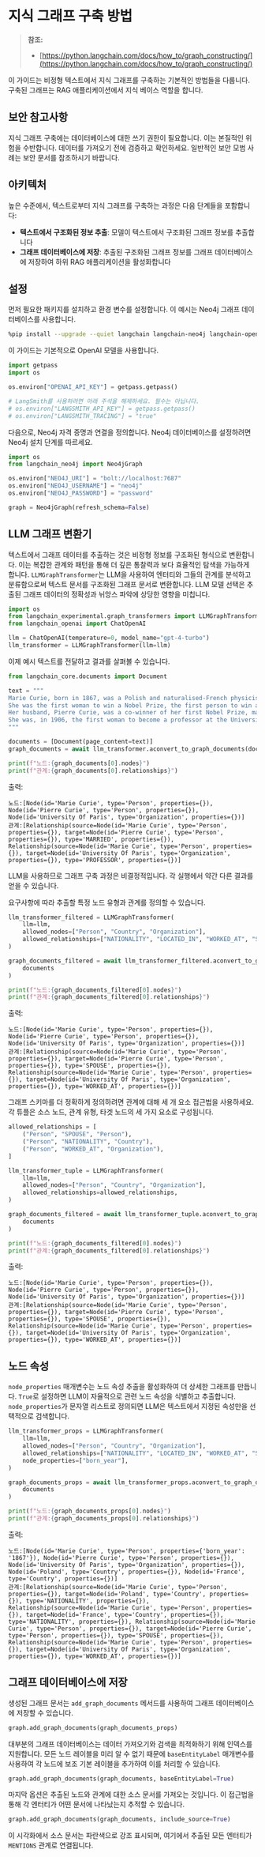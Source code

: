 # 지식 그래프 구축 방법

> **참조:**
> - [https://python.langchain.com/docs/how_to/graph_constructing/](https://python.langchain.com/docs/how_to/graph_constructing/)

이 가이드는 비정형 텍스트에서 지식 그래프를 구축하는 기본적인 방법들을 다룹니다. 구축된 그래프는 RAG 애플리케이션에서 지식 베이스 역할을 합니다.

## 보안 참고사항

지식 그래프 구축에는 데이터베이스에 대한 쓰기 권한이 필요합니다. 이는 본질적인 위험을 수반합니다. 데이터를 가져오기 전에 검증하고 확인하세요. 일반적인 보안 모범 사례는 보안 문서를 참조하시기 바랍니다.

## 아키텍처

높은 수준에서, 텍스트로부터 지식 그래프를 구축하는 과정은 다음 단계들을 포함합니다:

- **텍스트에서 구조화된 정보 추출**: 모델이 텍스트에서 구조화된 그래프 정보를 추출합니다
- **그래프 데이터베이스에 저장**: 추출된 구조화된 그래프 정보를 그래프 데이터베이스에 저장하여 하위 RAG 애플리케이션을 활성화합니다

## 설정

먼저 필요한 패키지를 설치하고 환경 변수를 설정합니다. 이 예시는 Neo4j 그래프 데이터베이스를 사용합니다.

```bash
%pip install --upgrade --quiet langchain langchain-neo4j langchain-openai langchain-experimental neo4j
```

이 가이드는 기본적으로 OpenAI 모델을 사용합니다.

```python
import getpass
import os

os.environ["OPENAI_API_KEY"] = getpass.getpass()

# LangSmith를 사용하려면 아래 주석을 해제하세요. 필수는 아닙니다.
# os.environ["LANGSMITH_API_KEY"] = getpass.getpass()
# os.environ["LANGSMITH_TRACING"] = "true"
```

다음으로, Neo4j 자격 증명과 연결을 정의합니다. Neo4j 데이터베이스를 설정하려면 Neo4j 설치 단계를 따르세요.

```python
import os
from langchain_neo4j import Neo4jGraph

os.environ["NEO4J_URI"] = "bolt://localhost:7687"
os.environ["NEO4J_USERNAME"] = "neo4j"
os.environ["NEO4J_PASSWORD"] = "password"

graph = Neo4jGraph(refresh_schema=False)
```

## LLM 그래프 변환기

텍스트에서 그래프 데이터를 추출하는 것은 비정형 정보를 구조화된 형식으로 변환합니다. 이는 복잡한 관계와 패턴을 통해 더 깊은 통찰력과 보다 효율적인 탐색을 가능하게 합니다. `LLMGraphTransformer`는 LLM을 사용하여 엔터티와 그들의 관계를 분석하고 분류함으로써 텍스트 문서를 구조화된 그래프 문서로 변환합니다. LLM 모델 선택은 추출된 그래프 데이터의 정확성과 뉘앙스 파악에 상당한 영향을 미칩니다.

```python
import os
from langchain_experimental.graph_transformers import LLMGraphTransformer
from langchain_openai import ChatOpenAI

llm = ChatOpenAI(temperature=0, model_name="gpt-4-turbo")
llm_transformer = LLMGraphTransformer(llm=llm)
```

이제 예시 텍스트를 전달하고 결과를 살펴볼 수 있습니다.

```python
from langchain_core.documents import Document

text = """
Marie Curie, born in 1867, was a Polish and naturalised-French physicist and chemist who conducted pioneering research on radioactivity.
She was the first woman to win a Nobel Prize, the first person to win a Nobel Prize twice, and the only person to win a Nobel Prize in two scientific fields.
Her husband, Pierre Curie, was a co-winner of her first Nobel Prize, making them the first-ever married couple to win the Nobel Prize and launching the Curie family legacy of five Nobel Prizes.
She was, in 1906, the first woman to become a professor at the University of Paris.
"""

documents = [Document(page_content=text)]
graph_documents = await llm_transformer.aconvert_to_graph_documents(documents)

print(f"노드:{graph_documents[0].nodes}")
print(f"관계:{graph_documents[0].relationships}")
```

출력:
```
노드:[Node(id='Marie Curie', type='Person', properties={}), Node(id='Pierre Curie', type='Person', properties={}), Node(id='University Of Paris', type='Organization', properties={})]
관계:[Relationship(source=Node(id='Marie Curie', type='Person', properties={}), target=Node(id='Pierre Curie', type='Person', properties={}), type='MARRIED', properties={}), Relationship(source=Node(id='Marie Curie', type='Person', properties={}), target=Node(id='University Of Paris', type='Organization', properties={}), type='PROFESSOR', properties={})]
```

LLM을 사용하므로 그래프 구축 과정은 비결정적입니다. 각 실행에서 약간 다른 결과를 얻을 수 있습니다.

요구사항에 따라 추출할 특정 노드 유형과 관계를 정의할 수 있습니다.

```python
llm_transformer_filtered = LLMGraphTransformer(
    llm=llm,
    allowed_nodes=["Person", "Country", "Organization"],
    allowed_relationships=["NATIONALITY", "LOCATED_IN", "WORKED_AT", "SPOUSE"],
)

graph_documents_filtered = await llm_transformer_filtered.aconvert_to_graph_documents(
    documents
)

print(f"노드:{graph_documents_filtered[0].nodes}")
print(f"관계:{graph_documents_filtered[0].relationships}")
```

출력:
```
노드:[Node(id='Marie Curie', type='Person', properties={}), Node(id='Pierre Curie', type='Person', properties={}), Node(id='University Of Paris', type='Organization', properties={})]
관계:[Relationship(source=Node(id='Marie Curie', type='Person', properties={}), target=Node(id='Pierre Curie', type='Person', properties={}), type='SPOUSE', properties={}), Relationship(source=Node(id='Marie Curie', type='Person', properties={}), target=Node(id='University Of Paris', type='Organization', properties={}), type='WORKED_AT', properties={})]
```

그래프 스키마를 더 정확하게 정의하려면 관계에 대해 세 개 요소 접근법을 사용하세요. 각 튜플은 소스 노드, 관계 유형, 타겟 노드의 세 가지 요소로 구성됩니다.

```python
allowed_relationships = [
    ("Person", "SPOUSE", "Person"),
    ("Person", "NATIONALITY", "Country"),
    ("Person", "WORKED_AT", "Organization"),
]

llm_transformer_tuple = LLMGraphTransformer(
    llm=llm,
    allowed_nodes=["Person", "Country", "Organization"],
    allowed_relationships=allowed_relationships,
)

graph_documents_filtered = await llm_transformer_tuple.aconvert_to_graph_documents(
    documents
)

print(f"노드:{graph_documents_filtered[0].nodes}")
print(f"관계:{graph_documents_filtered[0].relationships}")
```

출력:
```
노드:[Node(id='Marie Curie', type='Person', properties={}), Node(id='Pierre Curie', type='Person', properties={}), Node(id='University Of Paris', type='Organization', properties={})]
관계:[Relationship(source=Node(id='Marie Curie', type='Person', properties={}), target=Node(id='Pierre Curie', type='Person', properties={}), type='SPOUSE', properties={}), Relationship(source=Node(id='Marie Curie', type='Person', properties={}), target=Node(id='University Of Paris', type='Organization', properties={}), type='WORKED_AT', properties={})]
```

## 노드 속성

`node_properties` 매개변수는 노드 속성 추출을 활성화하여 더 상세한 그래프를 만듭니다. `True`로 설정하면 LLM이 자율적으로 관련 노드 속성을 식별하고 추출합니다. `node_properties`가 문자열 리스트로 정의되면 LLM은 텍스트에서 지정된 속성만을 선택적으로 검색합니다.

```python
llm_transformer_props = LLMGraphTransformer(
    llm=llm,
    allowed_nodes=["Person", "Country", "Organization"],
    allowed_relationships=["NATIONALITY", "LOCATED_IN", "WORKED_AT", "SPOUSE"],
    node_properties=["born_year"],
)

graph_documents_props = await llm_transformer_props.aconvert_to_graph_documents(
    documents
)

print(f"노드:{graph_documents_props[0].nodes}")
print(f"관계:{graph_documents_props[0].relationships}")
```

출력:
```
노드:[Node(id='Marie Curie', type='Person', properties={'born_year': '1867'}), Node(id='Pierre Curie', type='Person', properties={}), Node(id='University Of Paris', type='Organization', properties={}), Node(id='Poland', type='Country', properties={}), Node(id='France', type='Country', properties={})]
관계:[Relationship(source=Node(id='Marie Curie', type='Person', properties={}), target=Node(id='Poland', type='Country', properties={}), type='NATIONALITY', properties={}), Relationship(source=Node(id='Marie Curie', type='Person', properties={}), target=Node(id='France', type='Country', properties={}), type='NATIONALITY', properties={}), Relationship(source=Node(id='Marie Curie', type='Person', properties={}), target=Node(id='Pierre Curie', type='Person', properties={}), type='SPOUSE', properties={}), Relationship(source=Node(id='Marie Curie', type='Person', properties={}), target=Node(id='University Of Paris', type='Organization', properties={}), type='WORKED_AT', properties={})]
```

## 그래프 데이터베이스에 저장

생성된 그래프 문서는 `add_graph_documents` 메서드를 사용하여 그래프 데이터베이스에 저장할 수 있습니다.

```python
graph.add_graph_documents(graph_documents_props)
```

대부분의 그래프 데이터베이스는 데이터 가져오기와 검색을 최적화하기 위해 인덱스를 지원합니다. 모든 노드 레이블을 미리 알 수 없기 때문에 `baseEntityLabel` 매개변수를 사용하여 각 노드에 보조 기본 레이블을 추가하여 이를 처리할 수 있습니다.

```python
graph.add_graph_documents(graph_documents, baseEntityLabel=True)
```

마지막 옵션은 추출된 노드와 관계에 대한 소스 문서를 가져오는 것입니다. 이 접근법을 통해 각 엔터티가 어떤 문서에 나타났는지 추적할 수 있습니다.

```python
graph.add_graph_documents(graph_documents, include_source=True)
```

이 시각화에서 소스 문서는 파란색으로 강조 표시되며, 여기에서 추출된 모든 엔터티가 `MENTIONS` 관계로 연결됩니다.